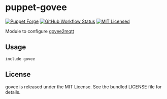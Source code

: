 puppet-govee
===========

[![Puppet Forge](https://img.shields.io/puppetforge/v/halyard/govee.svg)](https://forge.puppetlabs.com/halyard/govee)
[![GitHub Workflow Status](https://img.shields.io/github/actions/workflow/status/halyard/puppet-govee/build.yml?branch=main)](https://github.com/halyard/puppet-govee/actions)
[![MIT Licensed](http://img.shields.io/badge/license-MIT-green.svg?style=flat)](https://tldrlegal.com/license/mit-license)

Module to configure [govee2mqtt](https://github.com/wez/govee2mqtt)

## Usage

```puppet
include govee
```

## License

govee is released under the MIT License. See the bundled LICENSE file for details.

